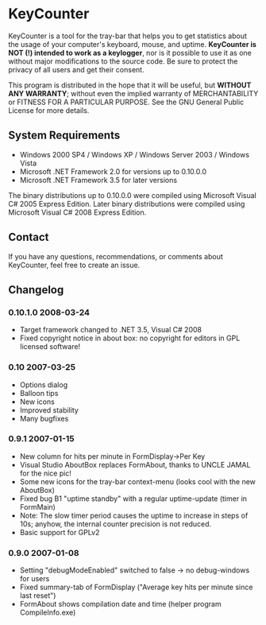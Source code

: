 # KeyCounter

KeyCounter is a tool for the tray-bar that helps you to get statistics about the usage of your computer's keyboard, mouse, and uptime. **KeyCounter is NOT (!) intended to work as a keylogger**, nor is it possible to use it as one without major modifications to the source code. Be sure to protect the privacy of all users and get their consent.

This program is distributed in the hope that it will be useful, but **WITHOUT ANY WARRANTY**; without even the implied warranty of MERCHANTABILITY or FITNESS FOR A PARTICULAR PURPOSE. See the GNU General Public License for more details.

## System Requirements

- Windows 2000 SP4 / Windows XP / Windows Server 2003 / Windows Vista
- Microsoft .NET Framework 2.0 for versions up to 0.10.0.0
- Microsoft .NET Framework 3.5 for later versions

The binary distributions up to 0.10.0.0 were compiled using Microsoft Visual C# 2005 Express Edition. Later binary distributions were compiled using Microsoft Visual C# 2008 Express Edition.

## Contact

If you have any questions, recommendations, or comments about KeyCounter, feel free to create an issue.

## Changelog

### 0.10.1.0 2008-03-24
- Target framework changed to .NET 3.5, Visual C# 2008
- Fixed copyright notice in about box: no copyright for editors in GPL licensed software!

### 0.10 2007-03-25
- Options dialog
- Balloon tips
- New icons
- Improved stability
- Many bugfixes

### 0.9.1 2007-01-15
- New column for hits per minute in FormDisplay->Per Key
- Visual Studio AboutBox replaces FormAbout, thanks to UNCLE JAMAL for the nice pic!
- Some new icons for the tray-bar context-menu (looks cool with the new AboutBox)
- Fixed bug B1 "uptime standby" with a regular uptime-update (timer in FormMain)
- Note: The slow timer period causes the uptime to increase in steps of 10s; anyhow, the internal counter precision is not reduced.
- Basic support for GPLv2

### 0.9.0 2007-01-08
- Setting "debugModeEnabled" switched to false -> no debug-windows for users
- Fixed summary-tab of FormDisplay ("Average key hits per minute since last reset")
- FormAbout shows compilation date and time (helper program CompileInfo.exe)
